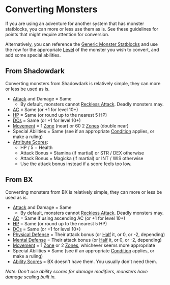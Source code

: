 # Converting Monsters

If you are using an adventure for another system that has monster statblocks, you can more or less use them as is. See these guidelines for points that might require attention for conversion.

Alternatively, you can reference the [Generic Monster Statblocks](Generic%20Monster%20Statblocks.md) and use the row for the appropriate [Level](../../Player%20Characters/Progression/Level.md) of the monster you wish to convert, and add some special abilities.

## From Shadowdark

Converting monsters from Shadowdark is relatively simple, they can more or less be used as is.

- [Attack](../../Game%20Procedures/Combat/Attack.md) and Damage = Same
	- By default, monsters cannot [Reckless Attack](../../Game%20Procedures/Combat/Melee%20Attack.md#Reckless%20Attack). Deadly monsters may.
- [AC](../../Player%20Characters/Derived%20Statistics/Armor%20Class.md) = Same (or +1 for level 10+)
- [HP](../../Player%20Characters/Derived%20Statistics/Hit%20Points.md) = Same (or round up to the nearest 5 HP)
- [DCs](../../Game%20Procedures/Core%20Procedures/DC.md) = Same (or +1 for level 10+)
- [Movement](../../Game%20Procedures/Combat/Movement.md) = 1 [Zone](../../Game%20Procedures/Core%20Procedures/Zone.md) (near) or 60 2 [Zones](../../Game%20Procedures/Core%20Procedures/Zone.md) (double near)
- Special Abilities = Same (see if an appropriate [Condition](../../Game%20Procedures/Conditions/{Conditions}.md) applies, or make a ruling)
- [Attribute Scores](../../Player%20Characters/Attributes/Attribute%20Scores.md):
	- HP / 5 = Health
	- Attack Bonus = Stamina (if martial) or STR / DEX otherwise
	- Attack Bonus = Magicka (if martial) or INT / WIS otherwise
	- Use the attack bonus instead if a score feels too low.

## From BX

Converting monsters from BX is relatively simple, they can more or less be used as is.

- [Attack](../../Game%20Procedures/Combat/Attack.md) and Damage = Same
	- By default, monsters cannot [Reckless Attack](../../Game%20Procedures/Combat/Melee%20Attack.md#Reckless%20Attack). Deadly monsters may.
- [AC](../../Player%20Characters/Derived%20Statistics/Armor%20Class.md) = Same if using ascending AC (or +1 for level 10+)
- [HP](../../Player%20Characters/Derived%20Statistics/Hit%20Points.md) = Same (or round up to the nearest 5 HP)
- [DCs](../../Game%20Procedures/Core%20Procedures/DC.md) = Same (or +1 for level 10+)
- [Physical Defense](../../Player%20Characters/Derived%20Statistics/Physical%20Defense.md) = Their attack bonus (or [Half](../../Game%20Procedures/Core%20Procedures/Half.md) it, or 0, or -2, depending)
- [Mental Defense](../../Player%20Characters/Derived%20Statistics/Mental%20Defense.md) = Their attack bonus (or [Half](../../Game%20Procedures/Core%20Procedures/Half.md) it, or 0, or -2, depending)
- [Movement](../../Game%20Procedures/Combat/Movement.md) = 1 [Zone](../../Game%20Procedures/Core%20Procedures/Zone.md) or 2 [Zones](../../Game%20Procedures/Core%20Procedures/Zone.md), whichever seems more appropriate
- Special Abilities = Same (see if an appropriate [Condition](../../Game%20Procedures/Conditions/{Conditions}.md) applies, or make a ruling)
- [Ability Scores](../../Player%20Characters/The%20Ability%20Scores/Ability%20Scores.md) = BX doesn't have them. You usually don't need them.

*Note: Don't use ability scores for damage modifiers, monsters have damage scaling built in.*
